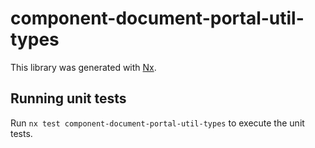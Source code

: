 # component-document-portal-util-types

This library was generated with [Nx](https://nx.dev).

## Running unit tests

Run `nx test component-document-portal-util-types` to execute the unit tests.
